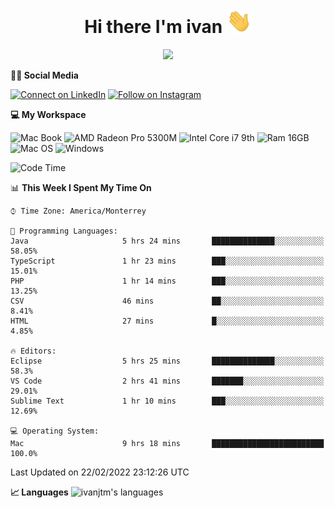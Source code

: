 <h1 align="center">Hi there I'm ivan <img src="https://raw.githubusercontent.com/ABSphreak/ABSphreak/master/gifs/Hi.gif" width="40px" /></h1>
<div align="center">
<img src="http://github-readme-streak-stats.herokuapp.com?user=ivanjtm&hide_border=true&background=00000000&border=FFFFFF00&sideNums=A8A8A8&sideLabels=A8A8A8&currStreakNum=FFC93C&dates=A8A8A8)](https://git.io/streak-stats"/>
</div>

**👦🏻 Social Media**

[![Connect on LinkedIn](https://img.shields.io/badge/LinkedIn-%230077B5.svg?&style=flat-square&logo=linkedin&logoColor=white)](https://www.linkedin.com/in/ivanjtm)
[![Follow on Instagram](https://img.shields.io/badge/Instagram-E4405F?style=flat-square&logo=instagram&logoColor=white)](https://www.instagram.com/ivanjtm)

**💻 My Workspace**

![Mac Book](https://img.shields.io/badge/Apple-MacBook_Pro_2019-999999?style=flat-square&logo=apple&logoColor=white)
![AMD Radeon Pro 5300M](https://img.shields.io/badge/AMD-Radeon_Pro_5300M-ED1C24?style=flat-square&logo=amd&logoColor=white)
![Intel Core i7 9th](https://img.shields.io/badge/Intel-Core_i7_9th-0071C5?style=flat-square&logo=intel&logoColor=white)
![Ram 16GB](https://img.shields.io/badge/RAM-16GB-230071C5?style=flat-square&logoColor=white)
![Mac OS](https://img.shields.io/badge/Mac%20OS-000000?style=flat-square&logo=apple&logoColor=white)
![Windows](https://img.shields.io/badge/Windows-0078D6?style=flat-square&logo=windows&logoColor=white)


<!--START_SECTION:waka-->
![Code Time](http://img.shields.io/badge/Code%20Time-609%20hrs%2013%20mins-blue)

📊 **This Week I Spent My Time On** 

```text
⌚︎ Time Zone: America/Monterrey

💬 Programming Languages: 
Java                     5 hrs 24 mins       ██████████████░░░░░░░░░░░   58.05% 
TypeScript               1 hr 23 mins        ███░░░░░░░░░░░░░░░░░░░░░░   15.01% 
PHP                      1 hr 14 mins        ███░░░░░░░░░░░░░░░░░░░░░░   13.25% 
CSV                      46 mins             ██░░░░░░░░░░░░░░░░░░░░░░░   8.41% 
HTML                     27 mins             █░░░░░░░░░░░░░░░░░░░░░░░░   4.85%

🔥 Editors: 
Eclipse                  5 hrs 25 mins       ██████████████░░░░░░░░░░░   58.3% 
VS Code                  2 hrs 41 mins       ███████░░░░░░░░░░░░░░░░░░   29.01% 
Sublime Text             1 hr 10 mins        ███░░░░░░░░░░░░░░░░░░░░░░   12.69%

💻 Operating System: 
Mac                      9 hrs 18 mins       █████████████████████████   100.0%

```


 Last Updated on 22/02/2022 23:12:26 UTC
<!--END_SECTION:waka-->
**📈 Languages**
 ![ivanjtm's languages](https://wakatime.com/share/@ivanjtm/a32f83c6-d0c9-49a4-a5ae-d0440b950377.svg)
